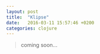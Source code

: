 ```yaml
---
layout: post
title:  "Klipse"
date:   2016-03-11 15:57:46 +0200
categories: clojure
---
```


> coming soon...